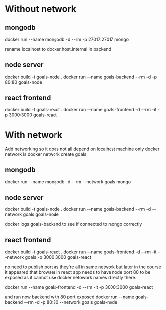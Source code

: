 # Without network

## mongodb
docker run --name mongodb -d --rm -p 27017:27017  mongo

rename localhost to docker.host.internal in backend

## node server
docker build -t goals-node .
docker run --name goals-backend --rm -d -p 80:80 goals-node

## react frontend
docker build -t goals-react .
docker run --name goals-frontend -d --rm -it -p 3000:3000 goals-react

# With network

Add networking so it does not all depend on localhost machine only
docker network ls
docker network create goals

## mongodb
docker run --name mongodb -d --rm --network goals  mongo

## node server
docker build -t goals-node .
docker run --name goals-backend --rm -d --network goals goals-node

docker logs goals-backend to see if connected to mongo correctly

## react frontend
docker build -t goals-react .
docker run --name goals-frontend -d --rm -it --network goals -p 3000:3000 goals-react

no need to publish port as they're all in same network
but later in the course it appeared that browser in react app needs
to have node port 80 to be exposed as it cannot use docker netowork
names directly there.

docker run --name goals-frontend -d --rm -it -p 3000:3000 goals-react

and run now backend with 80 port exposed
docker run --name goals-backend --rm -d -p 80:80 --network goals goals-node